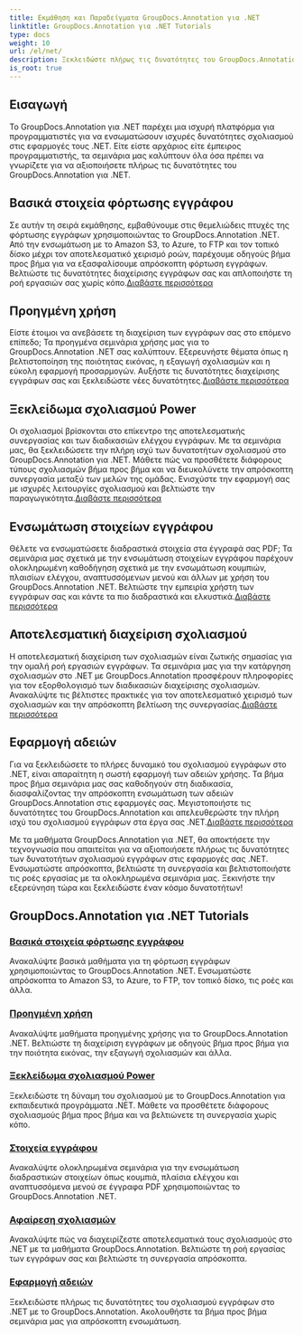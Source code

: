 ```yaml
---
title: Εκμάθηση και Παραδείγματα GroupDocs.Annotation για .NET
linktitle: GroupDocs.Annotation για .NET Tutorials
type: docs
weight: 10
url: /el/net/
description: Ξεκλειδώστε πλήρως τις δυνατότητες του GroupDocs.Annotation για .NET με τα σεμινάρια μας. Ενσωματώστε απρόσκοπτα, βελτιώστε τη συνεργασία και βελτιστοποιήστε τις ροές εργασίας.
is_root: true
---
```

## Εισαγωγή

Το GroupDocs.Annotation για .NET παρέχει μια ισχυρή πλατφόρμα για προγραμματιστές για να ενσωματώσουν ισχυρές δυνατότητες σχολιασμού στις εφαρμογές τους .NET. Είτε είστε αρχάριος είτε έμπειρος προγραμματιστής, τα σεμινάρια μας καλύπτουν όλα όσα πρέπει να γνωρίζετε για να αξιοποιήσετε πλήρως τις δυνατότητες του GroupDocs.Annotation για .NET.

## Βασικά στοιχεία φόρτωσης εγγράφου
 Σε αυτήν τη σειρά εκμάθησης, εμβαθύνουμε στις θεμελιώδεις πτυχές της φόρτωσης εγγράφων χρησιμοποιώντας το GroupDocs.Annotation .NET. Από την ενσωμάτωση με το Amazon S3, το Azure, το FTP και τον τοπικό δίσκο μέχρι τον αποτελεσματικό χειρισμό ροών, παρέχουμε οδηγούς βήμα προς βήμα για να εξασφαλίσουμε απρόσκοπτη φόρτωση εγγράφων. Βελτιώστε τις δυνατότητες διαχείρισης εγγράφων σας και απλοποιήστε τη ροή εργασιών σας χωρίς κόπο.[Διαβάστε περισσότερα](./document-loading-essentials/)

## Προηγμένη χρήση
Είστε έτοιμοι να ανεβάσετε τη διαχείριση των εγγράφων σας στο επόμενο επίπεδο; Τα προηγμένα σεμινάρια χρήσης μας για το GroupDocs.Annotation .NET σας καλύπτουν. Εξερευνήστε θέματα όπως η βελτιστοποίηση της ποιότητας εικόνας, η εξαγωγή σχολιασμών και η εύκολη εφαρμογή προσαρμογών. Αυξήστε τις δυνατότητες διαχείρισης εγγράφων σας και ξεκλειδώστε νέες δυνατότητες.[Διαβάστε περισσότερα](./advanced-usage/)

## Ξεκλείδωμα σχολιασμού Power
 Οι σχολιασμοί βρίσκονται στο επίκεντρο της αποτελεσματικής συνεργασίας και των διαδικασιών ελέγχου εγγράφων. Με τα σεμινάρια μας, θα ξεκλειδώσετε την πλήρη ισχύ των δυνατοτήτων σχολιασμού στο GroupDocs.Annotation για .NET. Μάθετε πώς να προσθέτετε διάφορους τύπους σχολιασμών βήμα προς βήμα και να διευκολύνετε την απρόσκοπτη συνεργασία μεταξύ των μελών της ομάδας. Ενισχύστε την εφαρμογή σας με ισχυρές λειτουργίες σχολιασμού και βελτιώστε την παραγωγικότητα.[Διαβάστε περισσότερα](./unlocking-annotation-power/)

## Ενσωμάτωση στοιχείων εγγράφου
Θέλετε να ενσωματώσετε διαδραστικά στοιχεία στα έγγραφά σας PDF; Τα σεμινάρια μας σχετικά με την ενσωμάτωση στοιχείων εγγράφου παρέχουν ολοκληρωμένη καθοδήγηση σχετικά με την ενσωμάτωση κουμπιών, πλαισίων ελέγχου, αναπτυσσόμενων μενού και άλλων με χρήση του GroupDocs.Annotation .NET. Βελτιώστε την εμπειρία χρήστη των εγγράφων σας και κάντε τα πιο διαδραστικά και ελκυστικά.[Διαβάστε περισσότερα](./document-components/)

## Αποτελεσματική διαχείριση σχολιασμού
 Η αποτελεσματική διαχείριση των σχολιασμών είναι ζωτικής σημασίας για την ομαλή ροή εργασιών εγγράφων. Τα σεμινάρια μας για την κατάργηση σχολιασμών στο .NET με GroupDocs.Annotation προσφέρουν πληροφορίες για τον εξορθολογισμό των διαδικασιών διαχείρισης σχολιασμών. Ανακαλύψτε τις βέλτιστες πρακτικές για τον αποτελεσματικό χειρισμό των σχολιασμών και την απρόσκοπτη βελτίωση της συνεργασίας.[Διαβάστε περισσότερα](./removing-annotations/)

## Εφαρμογή αδειών
Για να ξεκλειδώσετε το πλήρες δυναμικό του σχολιασμού εγγράφων στο .NET, είναι απαραίτητη η σωστή εφαρμογή των αδειών χρήσης. Τα βήμα προς βήμα σεμινάρια μας σας καθοδηγούν στη διαδικασία, διασφαλίζοντας την απρόσκοπτη ενσωμάτωση των αδειών GroupDocs.Annotation στις εφαρμογές σας. Μεγιστοποιήστε τις δυνατότητες του GroupDocs.Annotation και απελευθερώστε την πλήρη ισχύ του σχολιασμού εγγράφων στα έργα σας .NET.[Διαβάστε περισσότερα](./applying-licenses/)

Με τα μαθήματα GroupDocs.Annotation για .NET, θα αποκτήσετε την τεχνογνωσία που απαιτείται για να αξιοποιήσετε πλήρως τις δυνατότητες των δυνατοτήτων σχολιασμού εγγράφων στις εφαρμογές σας .NET. Ενσωματώστε απρόσκοπτα, βελτιώστε τη συνεργασία και βελτιστοποιήστε τις ροές εργασίας με τα ολοκληρωμένα σεμινάρια μας. Ξεκινήστε την εξερεύνηση τώρα και ξεκλειδώστε έναν κόσμο δυνατοτήτων!
## GroupDocs.Annotation για .NET Tutorials
### [Βασικά στοιχεία φόρτωσης εγγράφου](./document-loading-essentials/)
Ανακαλύψτε βασικά μαθήματα για τη φόρτωση εγγράφων χρησιμοποιώντας το GroupDocs.Annotation .NET. Ενσωματώστε απρόσκοπτα το Amazon S3, το Azure, το FTP, τον τοπικό δίσκο, τις ροές και άλλα.
### [Προηγμένη χρήση](./advanced-usage/)
Ανακαλύψτε μαθήματα προηγμένης χρήσης για το GroupDocs.Annotation .NET. Βελτιώστε τη διαχείριση εγγράφων με οδηγούς βήμα προς βήμα για την ποιότητα εικόνας, την εξαγωγή σχολιασμών και άλλα.
### [Ξεκλείδωμα σχολιασμού Power](./unlocking-annotation-power/)
Ξεκλειδώστε τη δύναμη του σχολιασμού με το GroupDocs.Annotation για εκπαιδευτικά προγράμματα .NET. Μάθετε να προσθέτετε διάφορους σχολιασμούς βήμα προς βήμα και να βελτιώνετε τη συνεργασία χωρίς κόπο.
### [Στοιχεία εγγράφου](./document-components/)
Ανακαλύψτε ολοκληρωμένα σεμινάρια για την ενσωμάτωση διαδραστικών στοιχείων όπως κουμπιά, πλαίσια ελέγχου και αναπτυσσόμενα μενού σε έγγραφα PDF χρησιμοποιώντας το GroupDocs.Annotation .NET.
### [Αφαίρεση σχολιασμών](./removing-annotations/)
Ανακαλύψτε πώς να διαχειρίζεστε αποτελεσματικά τους σχολιασμούς στο .NET με τα μαθήματα GroupDocs.Annotation. Βελτιώστε τη ροή εργασίας των εγγράφων σας και βελτιώστε τη συνεργασία απρόσκοπτα.
### [Εφαρμογή αδειών](./applying-licenses/)
Ξεκλειδώστε πλήρως τις δυνατότητες του σχολιασμού εγγράφων στο .NET με το GroupDocs.Annotation. Ακολουθήστε τα βήμα προς βήμα σεμινάρια μας για απρόσκοπτη ενσωμάτωση.